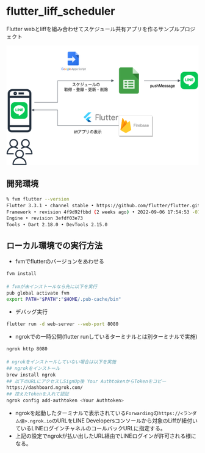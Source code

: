 # flutter_liff_scheduler

Flutter webとliffを組み合わせてスケジュール共有アプリを作るサンプルプロジェクト

![architecture.drawio.png](./docs/architecture.drawio.png)

## 開発環境

```bash
% fvm flutter --version
Flutter 3.3.1 • channel stable • https://github.com/flutter/flutter.git
Framework • revision 4f9d92fbbd (2 weeks ago) • 2022-09-06 17:54:53 -0700
Engine • revision 3efdf03e73
Tools • Dart 2.18.0 • DevTools 2.15.0
```

## ローカル環境での実行方法

- fvmでflutterのバージョンをあわせる

```bash
fvm install

# fvmが未インストールなら先に以下を実行
pub global activate fvm
export PATH="$PATH":"$HOME/.pub-cache/bin"
```

- デバッグ実行

```bash
flutter run -d web-server --web-port 8080
```

- ngrokでの一時公開(flutter runしているターミナルとは別ターミナルで実施)

```bash
ngrok http 8080

# ngrokをインストールしていない場合は以下を実施
## ngrokをインストール
brew install ngrok
## 以下のURLにアクセスしSignUp後 Your AuthtokenからTokenをコピー
https://dashboard.ngrok.com/
## 控えたTokenを入れて認証
ngrok config add-authtoken <Your Authtoken>
```

- ngrokを起動したターミナルで表示されている`Forwarding`の`https://<ランダム値>.ngrok.io`のURLをLINE Developersコンソールから対象のLiffが紐付いているLINEログインチャネルのコールバックURLに指定する。
- 上記の設定でngrokが払い出したURL経由でLINEログインが許可される様になる。
